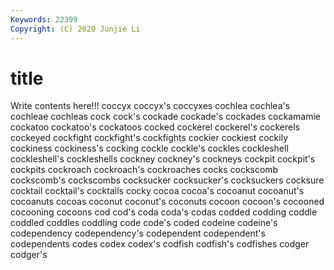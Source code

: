```yaml
---
Keywords: 22399
Copyright: (C) 2020 Junjie Li
---
```


# title

Write contents here!!!
coccyx 
coccyx's 
coccyxes 
cochlea 
cochlea's
cochleae 
cochleas 
cock 
cock's 
cockade 
cockade's 
cockades 
cockamamie 
cockatoo 
cockatoo's
cockatoos 
cocked 
cockerel 
cockerel's 
cockerels 
cockeyed 
cockfight 
cockfight's 
cockfights 
cockier
cockiest 
cockily 
cockiness 
cockiness's 
cocking 
cockle 
cockle's 
cockles 
cockleshell 
cockleshell's
cockleshells 
cockney 
cockney's 
cockneys 
cockpit 
cockpit's 
cockpits 
cockroach 
cockroach's 
cockroaches
cocks 
cockscomb 
cockscomb's 
cockscombs 
cocksucker 
cocksucker's 
cocksuckers 
cocksure 
cocktail 
cocktail's
cocktails 
cocky 
cocoa 
cocoa's 
cocoanut 
cocoanut's 
cocoanuts 
cocoas 
coconut 
coconut's
coconuts 
cocoon 
cocoon's 
cocooned 
cocooning 
cocoons 
cod 
cod's 
coda 
coda's
codas 
codded 
codding 
coddle 
coddled 
coddles 
coddling 
code 
code's 
coded
codeine 
codeine's 
codependency 
codependency's 
codependent 
codependent's 
codependents 
codes 
codex 
codex's
codfish 
codfish's 
codfishes 
codger 
codger's 
